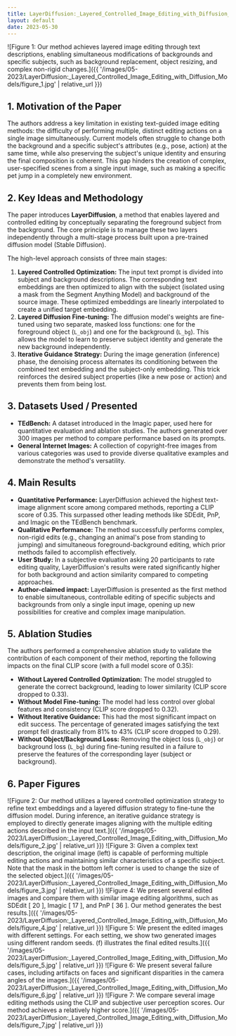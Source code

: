 ```yaml
---
title: LayerDiffusion:_Layered_Controlled_Image_Editing_with_Diffusion_Models
layout: default
date: 2023-05-30
---
```

![Figure 1: Our method achieves layered image editing through text descriptions, enabling simultaneous modifications of backgrounds and specific subjects, such as background replacement, object resizing, and complex non-rigid changes.]({{ '/images/05-2023/LayerDiffusion:_Layered_Controlled_Image_Editing_with_Diffusion_Models/figure_1.jpg' | relative_url }})
## 1. Motivation of the Paper
The authors address a key limitation in existing text-guided image editing methods: the difficulty of performing multiple, distinct editing actions on a single image simultaneously. Current models often struggle to change both the background and a specific subject's attributes (e.g., pose, action) at the same time, while also preserving the subject's unique identity and ensuring the final composition is coherent. This gap hinders the creation of complex, user-specified scenes from a single input image, such as making a specific pet jump in a completely new environment.

## 2. Key Ideas and Methodology
The paper introduces **LayerDiffusion**, a method that enables layered and controlled editing by conceptually separating the foreground subject from the background. The core principle is to manage these two layers independently through a multi-stage process built upon a pre-trained diffusion model (Stable Diffusion).

The high-level approach consists of three main stages:
1.  **Layered Controlled Optimization:** The input text prompt is divided into subject and background descriptions. The corresponding text embeddings are then optimized to align with the subject (isolated using a mask from the Segment Anything Model) and background of the source image. These optimized embeddings are linearly interpolated to create a unified target embedding.
2.  **Layered Diffusion Fine-tuning:** The diffusion model's weights are fine-tuned using two separate, masked loss functions: one for the foreground object (`L_obj`) and one for the background (`L_bg`). This allows the model to learn to preserve subject identity and generate the new background independently.
3.  **Iterative Guidance Strategy:** During the image generation (inference) phase, the denoising process alternates its conditioning between the combined text embedding and the subject-only embedding. This trick reinforces the desired subject properties (like a new pose or action) and prevents them from being lost.

## 3. Datasets Used / Presented
- **TEdBench:** A dataset introduced in the Imagic paper, used here for quantitative evaluation and ablation studies. The authors generated over 300 images per method to compare performance based on its prompts.
- **General Internet Images:** A collection of copyright-free images from various categories was used to provide diverse qualitative examples and demonstrate the method's versatility.

## 4. Main Results
- **Quantitative Performance:** LayerDiffusion achieved the highest text-image alignment score among compared methods, reporting a CLIP score of 0.35. This surpassed other leading methods like SDEdit, PnP, and Imagic on the TEdBench benchmark.
- **Qualitative Performance:** The method successfully performs complex, non-rigid edits (e.g., changing an animal's pose from standing to jumping) and simultaneous foreground-background editing, which prior methods failed to accomplish effectively.
- **User Study:** In a subjective evaluation asking 20 participants to rate editing quality, LayerDiffusion's results were rated significantly higher for both background and action similarity compared to competing approaches.
- **Author-claimed impact:** LayerDiffusion is presented as the first method to enable simultaneous, controllable editing of specific subjects and backgrounds from only a single input image, opening up new possibilities for creative and complex image manipulation.

## 5. Ablation Studies
The authors performed a comprehensive ablation study to validate the contribution of each component of their method, reporting the following impacts on the final CLIP score (with a full model score of 0.35):
- **Without Layered Controlled Optimization:** The model struggled to generate the correct background, leading to lower similarity (CLIP score dropped to 0.33).
- **Without Model Fine-tuning:** The model had less control over global features and consistency (CLIP score dropped to 0.32).
- **Without Iterative Guidance:** This had the most significant impact on edit success. The percentage of generated images satisfying the text prompt fell drastically from 81% to 43% (CLIP score dropped to 0.29).
- **Without Object/Background Loss:** Removing the object loss (`L_obj`) or background loss (`L_bg`) during fine-tuning resulted in a failure to preserve the features of the corresponding layer (subject or background).

## 6. Paper Figures
![Figure 2: Our method utilizes a layered controlled optimization strategy to refine text embeddings and a layered diffusion strategy to fine-tune the diffusion model. During inference, an iterative guidance strategy is employed to directly generate images aligning with the multiple editing actions described in the input text.]({{ '/images/05-2023/LayerDiffusion:_Layered_Controlled_Image_Editing_with_Diffusion_Models/figure_2.jpg' | relative_url }})
![Figure 3: Given a complex text description, the original image (left) is capable of performing multiple editing actions and maintaining similar characteristics of a specific subject. Note that the mask in the bottom left corner is used to change the size of the selected object.]({{ '/images/05-2023/LayerDiffusion:_Layered_Controlled_Image_Editing_with_Diffusion_Models/figure_3.jpg' | relative_url }})
![Figure 4: We present several edited images and compare them with similar image editing algorithms, such as SDEdit [ 20 ], Imagic [ 17 ], and PnP [ 36 ]. Our method generates the best results.]({{ '/images/05-2023/LayerDiffusion:_Layered_Controlled_Image_Editing_with_Diffusion_Models/figure_4.jpg' | relative_url }})
![Figure 5: We present the edited images with different settings. For each setting, we show two generated images using different random seeds. (f) illustrates the final edited results.]({{ '/images/05-2023/LayerDiffusion:_Layered_Controlled_Image_Editing_with_Diffusion_Models/figure_5.jpg' | relative_url }})
![Figure 6: We present several failure cases, including artifacts on faces and significant disparities in the camera angles of the images.]({{ '/images/05-2023/LayerDiffusion:_Layered_Controlled_Image_Editing_with_Diffusion_Models/figure_6.jpg' | relative_url }})
![Figure 7: We compare several image editing methods using the CLIP and subjective user perception scores. Our method achieves a relatively higher score.]({{ '/images/05-2023/LayerDiffusion:_Layered_Controlled_Image_Editing_with_Diffusion_Models/figure_7.jpg' | relative_url }})
